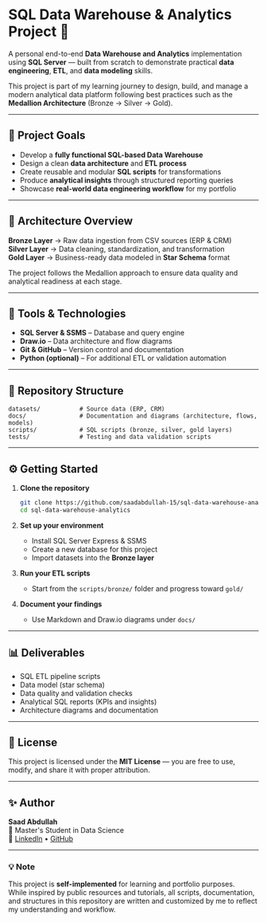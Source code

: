 # SQL Data Warehouse & Analytics Project 🚀

A personal end-to-end **Data Warehouse and Analytics** implementation using **SQL Server** — built from scratch to demonstrate practical **data engineering**, **ETL**, and **data modeling** skills.

This project is part of my learning journey to design, build, and manage a modern analytical data platform following best practices such as the **Medallion Architecture** (Bronze → Silver → Gold).

---

## 🧠 Project Goals

- Develop a **fully functional SQL-based Data Warehouse**
- Design a clean **data architecture** and **ETL process**
- Create reusable and modular **SQL scripts** for transformations
- Produce **analytical insights** through structured reporting queries
- Showcase **real-world data engineering workflow** for my portfolio

---

## 🧱 Architecture Overview

**Bronze Layer** → Raw data ingestion from CSV sources (ERP & CRM)  
**Silver Layer** → Data cleaning, standardization, and transformation  
**Gold Layer** → Business-ready data modeled in **Star Schema** format  

The project follows the Medallion approach to ensure data quality and analytical readiness at each stage.

---

## 🧰 Tools & Technologies

- **SQL Server & SSMS** – Database and query engine  
- **Draw.io** – Data architecture and flow diagrams  
- **Git & GitHub** – Version control and documentation  
- **Python (optional)** – For additional ETL or validation automation  
---

## 📂 Repository Structure

```
datasets/           # Source data (ERP, CRM)
docs/               # Documentation and diagrams (architecture, flows, models)
scripts/            # SQL scripts (bronze, silver, gold layers)
tests/              # Testing and data validation scripts
```

---

## ⚙️ Getting Started

1. **Clone the repository**
   ```bash
   git clone https://github.com/saadabdullah-15/sql-data-warehouse-analytics.git
   cd sql-data-warehouse-analytics
   ```

2. **Set up your environment**
   - Install SQL Server Express & SSMS
   - Create a new database for this project
   - Import datasets into the **Bronze layer**

3. **Run your ETL scripts**
   - Start from the `scripts/bronze/` folder and progress toward `gold/`

4. **Document your findings**
   - Use Markdown and Draw.io diagrams under `docs/`

---

## 📊 Deliverables

- SQL ETL pipeline scripts
- Data model (star schema)
- Data quality and validation checks
- Analytical SQL reports (KPIs and insights)
- Architecture diagrams and documentation

---

## 🧾 License

This project is licensed under the **MIT License** — you are free to use, modify, and share it with proper attribution.

---

## ✨ Author

**Saad Abdullah**  
📍 Master's Student in Data Science  
🔗 [LinkedIn](https://linkedin.com/in/saadabdullah-15) • [GitHub](https://github.com/saadabdullah-15)

---

### 💡 Note

This project is **self-implemented** for learning and portfolio purposes.  
While inspired by public resources and tutorials, all scripts, documentation, and structures in this repository are written and customized by me to reflect my understanding and workflow.
